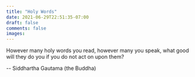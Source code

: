 ```yaml
---
title: "Holy Words"
date: 2021-06-29T22:51:35-07:00
draft: false
comments: false
images:
---
```


However many holy words you read, however many you speak, what good will they do you if you do not act on upon them?


-- Siddhartha Gautama (the Buddha)

